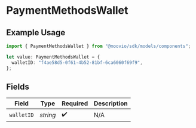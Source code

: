 # PaymentMethodsWallet

## Example Usage

```typescript
import { PaymentMethodsWallet } from "@moovio/sdk/models/components";

let value: PaymentMethodsWallet = {
  walletID: "f4ae58d5-0f61-4b52-81bf-6ca6060f69f9",
};
```

## Fields

| Field              | Type               | Required           | Description        |
| ------------------ | ------------------ | ------------------ | ------------------ |
| `walletID`         | *string*           | :heavy_check_mark: | N/A                |